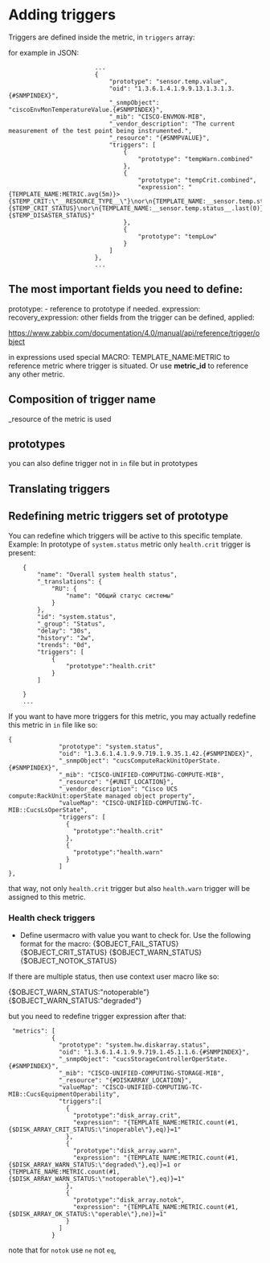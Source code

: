 # Adding triggers


Triggers are defined inside the metric, in `triggers` array:

for example in JSON:
```
                        ...
                        {
                            "prototype": "sensor.temp.value",
                            "oid": "1.3.6.1.4.1.9.9.13.1.3.1.3.{#SNMPINDEX}",
                            "_snmpObject": "ciscoEnvMonTemperatureValue.{#SNMPINDEX}",
                            "_mib": "CISCO-ENVMON-MIB",
                            "_vendor_description": "The current measurement of the test point being instrumented.",
                            "_resource": "{#SNMPVALUE}",
                            "triggers": [
                                {
                                    "prototype": "tempWarn.combined"
                                },
                                {
                                    "prototype": "tempCrit.combined",
                                    "expression": "{TEMPLATE_NAME:METRIC.avg(5m)}>{$TEMP_CRIT:\"__RESOURCE_TYPE__\"}\nor\n{TEMPLATE_NAME:__sensor.temp.status__.last(0)}={$TEMP_CRIT_STATUS}\nor\n{TEMPLATE_NAME:__sensor.temp.status__.last(0)}={$TEMP_DISASTER_STATUS}"
                                },
                                {
                                    "prototype": "tempLow"
                                }
                            ]
                        },
                        ...
```

## The most important fields you need to define:

prototype: - reference to prototype if needed.
expression:
recovery_expression:
other fields from the trigger can be defined, applied:

https://www.zabbix.com/documentation/4.0/manual/api/reference/trigger/object

in expressions used special MACRO: TEMPLATE_NAME:METRIC to reference metric where trigger is situated. Or use
__metric_id__ to reference any other metric.

## Composition of trigger name
_resource of the metric is used


## prototypes
you can also define trigger not in `in` file but in prototypes


## Translating triggers

## Redefining metric triggers set of prototype

You can redefine which triggers will be active to this specific template. Example:
In prototype of `system.status` metric only `health.crit` trigger is present:
```
    {
        "name": "Overall system health status",
        "_translations": {
            "RU": {
                "name": "Общий статус системы"
            }
        },
        "id": "system.status",
        "_group": "Status",
        "delay": "30s",
        "history": "2w",
        "trends": "0d",
        "triggers": [
            {
                "prototype":"health.crit"
            }
        ]

    }
    ...
```
If you want to have more triggers for this metric, you may actually redefine this metric in `in` file like so:
```in "in" file
{
              "prototype": "system.status",
              "oid": "1.3.6.1.4.1.9.9.719.1.9.35.1.42.{#SNMPINDEX}",
              "_snmpObject": "cucsComputeRackUnitOperState.{#SNMPINDEX}",
              "_mib": "CISCO-UNIFIED-COMPUTING-COMPUTE-MIB",
              "_resource": "{#UNIT_LOCATION}",
              "_vendor_description": "Cisco UCS compute:RackUnit:operState managed object property",
              "valueMap": "CISCO-UNIFIED-COMPUTING-TC-MIB::CucsLsOperState",
              "triggers": [
                {
                  "prototype":"health.crit"
                },
                {
                  "prototype":"health.warn"
                }
              ]
},
```
that way, not only `health.crit` trigger but also `health.warn` trigger will be assigned to this metric.


### Health check triggers

- Define usermacro with value you want to check for. Use the following format for the macro:
{$OBJECT_FAIL_STATUS}
{$OBJECT_CRIT_STATUS}
{$OBJECT_WARN_STATUS}
{$OBJECT_NOTOK_STATUS}

If there are multiple status, then use context user macro like so:

{$OBJECT_WARN_STATUS:"notoperable"}
{$OBJECT_WARN_STATUS:"degraded"}

but you need to redefine trigger expression after that:
```
 "metrics": [
            {
              "prototype": "system.hw.diskarray.status",
              "oid": "1.3.6.1.4.1.9.9.719.1.45.1.1.6.{#SNMPINDEX}",
              "_snmpObject": "cucsStorageControllerOperState.{#SNMPINDEX}",
              "_mib": "CISCO-UNIFIED-COMPUTING-STORAGE-MIB",
              "_resource": "{#DISKARRAY_LOCATION}",
              "valueMap": "CISCO-UNIFIED-COMPUTING-TC-MIB::CucsEquipmentOperability",
              "triggers":[
                {
                  "prototype":"disk_array.crit",
                  "expression": "{TEMPLATE_NAME:METRIC.count(#1,{$DISK_ARRAY_CRIT_STATUS:\"inoperable\"},eq)}=1"
                },
                {
                  "prototype":"disk_array.warn",
                  "expression": "{TEMPLATE_NAME:METRIC.count(#1,{$DISK_ARRAY_WARN_STATUS:\"degraded\"},eq)}=1 or {TEMPLATE_NAME:METRIC.count(#1,{$DISK_ARRAY_WARN_STATUS:\"notoperable\"},eq)}=1"
                },
                {
                  "prototype":"disk_array.notok",
                  "expression": "{TEMPLATE_NAME:METRIC.count(#1,{$DISK_ARRAY_OK_STATUS:\"operable\"},ne)}=1"
                }
              ]
            }
```
note that for `notok` use `ne` not `eq`,